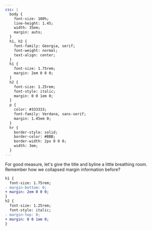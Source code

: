 ```yaml
---
css: |
  body {
    font-size: 100%;
    line-height: 1.45;
    width: 35em;
    margin: auto;
  }
  h1, h2 {
    font-family: Georgia, serif;
    font-weight: normal;
    text-align: center;
  }
  h1 {
    font-size: 1.75rem;
    margin: 2em 0 0 0;
  }
  h2 {
    font-size: 1.25rem;
    font-style: italic;
    margin: 0 0 1em 0;
  }
  p {
    color: #333333;
    font-family: Verdana, sans-serif;
    margin: 1.45em 0;
  }
  hr {
    border-style: solid;
    border-color: #BBB;
    border-width: 2px 0 0 0;
    width: 3em;
  }
---
```


For good measure, let's give the title and byline a little breathing room. Remember how we collapsed margin information before?

```diff
h1 {
  font-size: 1.75rem;
- margin-bottom: 0;
+ margin: 2em 0 0 0;
}
h2 {
  font-size: 1.25rem;
  font-style: italic;
- margin-top: 0;
+ margin: 0 0 1em 0;
}
```